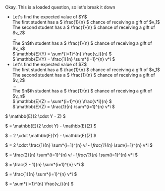 Okay. This is a loaded question, so let's break it down

<ul>
	<li> Let's find the expected value of $Y$ <br/> 
	The first student has a $ \frac{1}{n} $ chance of receiving a gift of $v_1$ <br/> 
	The second student has a $ \frac{1}{n} $ chance of receiving a gift of $v_2$ <br/> 
	... <br/> 
	The $n$th student has a $ \frac{1}{n} $ chance of receiving a gift of $v_n$ <br/> 
	$ \mathbb{E}(Y) = \sum*{i=1}^{n} \frac{v_i}{n} $ <br/> 
	$ \mathbb{E}(Y) = \frac{1}{n} \sum*{i=1}^{n} v*i $
	<li> Let's find the expected value of $Z$ <br/> 
	The first student has a $ \frac{1}{n} $ chance of receiving a gift of $v_1$ <br/> 
	The second student has a $ \frac{1}{n} $ chance of receiving a gift of $v_2$ <br/> 
	... <br/> 
	The $n$th student has a $ \frac{1}{n} $ chance of receiving a gift of $v_n$ <br/> 
	$ \mathbb{E}(Z) = \sum*{i=1}^{n} \frac{v*i}{n} $ <br/> 
	$ \mathbb{E}(Z) = \frac{1}{n} \sum*{i=1}^{n} v*i $
</ul>

$ \mathbb{E}(2 \cdot Y - Z) $

$ = \mathbb{E}(2 \cdot Y) - \mathbb{E}(Z) $

$ = 2 \cdot \mathbb{E}(Y) - \mathbb{E}(Z) $

$ = 2 \cdot \frac{1}{n} \sum*{i=1}^{n} v*i - \frac{1}{n} \sum*{i=1}^{n} v*i $

$ = \frac{2}{n} \sum*{i=1}^{n} v*i - \frac{1}{n} \sum*{i=1}^{n} v*i $

$ = \frac{2 - 1}{n} \sum*{i=1}^{n} v*i $

$ = \frac{1}{n} \sum*{i=1}^{n} v*i $

$ = \sum\*{i=1}^{n} \frac{v_i}{n} $
